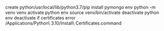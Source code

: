 create python/usr/local/lib/python3.7/pip install pymongo env
   python -m venv venv 
activate python env
   source venv/bin/activate
deactivate python env
   deactivate 
if certificates error     
   /Applications/Python\ 3.10/Install\ Certificates.command   